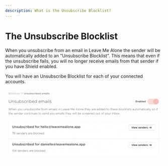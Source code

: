 ```yaml
---
description: What is the Unsubscribe Blocklist?
---
```


# The Unsubscribe Blocklist

When you unsubscribe from an email in Leave Me Alone the sender will be automatically added to an "Unsubscribe Blocklist". This means that even if the unsubscribe fails, you will no longer receive emails from that sender if you have Shield enabled.

You will have an Unsubscribe Blocklist for each of your connected accounts.

![An example of unsubscribed emails blocklists with 2 accounts connected](../../../.gitbook/assets/unsubscribed-blocklist.png)
